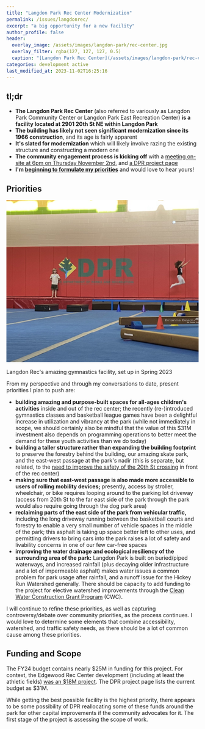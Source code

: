 ```yaml
---
title: "Langdon Park Rec Center Modernization"
permalink: /issues/langdonrec/
excerpt: "a big opportunity for a new facility"
author_profile: false
header:
  overlay_image: /assets/images/langdon-park/rec-center.jpg
  overlay_filter: rgba(127, 127, 127, 0.5)
  caption: "[Langdon Park Rec Center](/assets/images/langdon-park/rec-center.jpg)"
categories: development active
last_modified_at: 2023-11-02T16:25:16
---
```

<div id="development-map" class="map-container"></div>

## tl;dr
- **The Langdon Park Rec Center** (also referred to variously as Langdon Park Community Center or Langdon Park East Recreation Center) **is a facility located at 2901 20th St NE within Langdon Park**
- **The building has likely not seen significant modernization since its 1966 construction**, and its age is fairly apparent
- **It's slated for modernization** which will likely involve razing the existing structure and constructing a modern one
- **The community engagement process is kicking off** with a [meeting on-site at 6pm on Thursday November 2nd](https://langdoncm.splashthat.com/), and [a DPR project page](https://dgs.dc.gov/page/langdon-park-community-center)
- **I'm [beginning to formulate my priorities](#priorities)** and would love to hear yours!

## Priorities

[![Gymnastics at Langdon Rec](/assets/images/langdon-park/gymnastics.jpg)](/assets/images/langdon-park/gymnastics.jpg)
<p class="caption">Langdon Rec's amazing gymnastics facility, set up in Spring 2023</p>

From my perspective and through my conversations to date, present priorities I plan to push are:
- **building amazing and purpose-built spaces for all-ages children's activities** inside and out of the rec center; the recently (re-)introduced gymnastics classes and basketball league games have been a delightful increase in utilization and vibrancy at the park (while not immediately in scope, we should certainly also be mindful that the value of this $31M investment also depends on programming operations to better meet the demand for these youth activities than we do today)
- **building a taller structure rather than expanding the building footprint** to preserve the forestry behind the building, our amazing skate park, and the east-west passage at the park's nadir (this is separate, but related, to the [need to improve the safety of the 20th St crossing](https://anc5c07.com/issues/20thst/#envisioning-the-new-crosswalk) in front of the rec center)
- **making sure that east-west passage is also made more accessible to users of rolling mobility devices;** presently, access by stroller, wheelchair, or bike requires looping around to the parking lot driveway (access from 20th St to the far east side of the park through the park would also require going through the dog park area)
- **reclaiming parts of the east side of the park from vehicular traffic,** including the long driveway running between the basketball courts and forestry to enable a very small number of vehicle spaces in the middle of the park; this asphalt is taking up space better left to other uses, and permitting drivers to bring cars into the park raises a lot of safety and livability concerns in one of our few car-free spaces
- **improving the water drainage and ecological resiliency of the surrounding area of the park:** Langdon Park is built on buried/piped waterways, and increased rainfall (plus decaying older infrastructure and a lot of impermeable asphalt) makes water issues a common problem for park usage after rainfall, and a runoff issue for the Hickey Run Watershed generally. There should be capacity to add funding to the project for elective watershed improvements through the [Clean Water Construction Grant Program](https://doee.dc.gov/service/cwc) (CWC).

I will continue to refine these priorities, as well as capturing controversy/debate over community priorities, as the process continues. I would love to determine some elements that combine accessibility, watershed, and traffic safety needs, as there should be a lot of common cause among these priorities.

## Funding and Scope
The FY24 budget contains nearly $25M in funding for this project. For context, the Edgewood Rec Center development (including at least the athletic fields) [was an $18M project](https://dpr.dc.gov/edgewood). The DPR project page lists the current budget as $31M.

While getting the best possible facility is the highest priority, there appears to be some possibility of DPR reallocating some of these funds around the park for other capital improvements if the community advocates for it. The first stage of the project is assessing the scope of work.


<script>
var map = L.map('development-map',  {
      zoomSnap: 0.25
  }).setView([38.9268068249159, -76.97582807825951], 18.5);
  L.tileLayer('https://{s}.tile.openstreetmap.org/{z}/{x}/{y}.png', {
      maxZoom: 19,
      attribution: '© OpenStreetMap'
  }).addTo(map);

  var polygon = L.polygon([[38.92691815660863, -76.97611953256383], [38.926981968597616, -76.97555582154408], [38.92667920056542, -76.9755662929562], [38.92668191597955, -76.9761212777992], [38.92691815660863, -76.97611953256383]], {color: 'red'}).addTo(map);
</script>